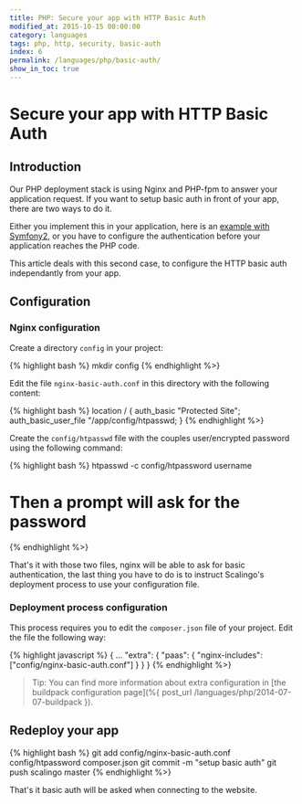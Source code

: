 ```yaml
---
title: PHP: Secure your app with HTTP Basic Auth
modified_at: 2015-10-15 00:00:00
category: languages
tags: php, http, security, basic-auth
index: 6
permalink: /languages/php/basic-auth/
show_in_toc: true
---
```


# Secure your app with HTTP Basic Auth

## Introduction

Our PHP deployment stack is using Nginx and PHP-fpm to answer your application request.
If you want to setup basic auth in front of your app, there are two ways to do it.

Either you implement this in your application, here is an [example with Symfony2](http://symfony.com/doc/current/book/security.html),
or you have to configure the authentication before your application reaches the PHP code.

This article deals with this second case, to configure the HTTP basic auth independantly from your app.

## Configuration

### Nginx configuration

Create a directory `config` in your project:

{% highlight bash %}
mkdir config
{% endhighlight %>}

Edit the file `nginx-basic-auth.conf` in this directory with the following content:

{% highlight bash %}
location / {
    auth_basic           "Protected Site";
    auth_basic_user_file "/app/config/htpasswd;
}
{% endhighlight %>}

Create the `config/htpasswd` file with the couples user/encrypted password using the following command:

{% highlight bash %}
htpasswd -c config/htpassword username

# Then a prompt will ask for the password
{% endhighlight %>}

That's it with those two files, nginx will be able to ask for basic authentication, the last thing
you have to do is to instruct Scalingo's deployment process to use your configuration file.

### Deployment process configuration

This process requires you to edit the `composer.json` file of your project. Edit the file the following way:

{% highlight javascript %}
{
  ...
  "extra": {
    "paas": {
      "nginx-includes": ["config/nginx-basic-auth.conf"]
    }
  }
}
{% endhighlight %>}

> Tip: You can find more information about extra configuration in [the buildpack configuration page](%{ post_url /languages/php/2014-07-07-buildpack }).


## Redeploy your app

{% highlight bash %}
git add config/nginx-basic-auth.conf config/htpassword composer.json
git commit -m "setup basic auth"
git push scalingo master
{% endhighlight %>}

That's it basic auth will be asked when connecting to the website.
